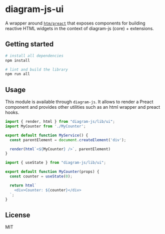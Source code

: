 # diagram-js-ui

A wrapper around [`htm/preact`](https://github.com/developit/htm#usage) that exposes components for building reactive HTML widgets in the context of diagram-js (core) + extensions.

## Getting started

```sh
# install all dependencies
npm install

# lint and build the library
npm run all
```

## Usage

This module is available through `diagram-js`. It allows to render a Preact component and provides other utilities such as an html wrapper and preact hooks.

```javascript
import { render, html } from "diagram-js/lib/ui";
import MyCounter from './MyCounter';

export default function MyService() {
  const parentElement = document.createElement('div');

  render(html`<${MyCounter} />`, parentElement)
}
```

```javascript
import { useState } from "diagram-js/lib/ui";

export default function MyCounter(props) {
  const counter = useState(0);

  return html`
    <div>Counter: ${counter}</div>
  `;
}
```

## License

MIT
